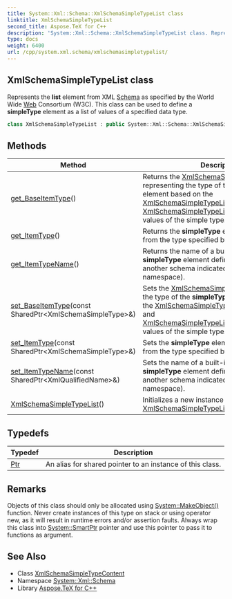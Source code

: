 ```yaml
---
title: System::Xml::Schema::XmlSchemaSimpleTypeList class
linktitle: XmlSchemaSimpleTypeList
second_title: Aspose.TeX for C++
description: 'System::Xml::Schema::XmlSchemaSimpleTypeList class. Represents the list element from XML Schema as specified by the World Wide Web Consortium (W3C). This class can be used to define a simpleType element as a list of values of a specified data type in C++.'
type: docs
weight: 6400
url: /cpp/system.xml.schema/xmlschemasimpletypelist/
---
```

## XmlSchemaSimpleTypeList class


Represents the **list** element from XML [Schema](../) as specified by the World Wide [Web](../../system.web/) Consortium (W3C). This class can be used to define a **simpleType** element as a list of values of a specified data type.

```cpp
class XmlSchemaSimpleTypeList : public System::Xml::Schema::XmlSchemaSimpleTypeContent
```

## Methods

| Method | Description |
| --- | --- |
| [get_BaseItemType](./get_baseitemtype/)() | Returns the [XmlSchemaSimpleType](../xmlschemasimpletype/) representing the type of the **simpleType** element based on the [XmlSchemaSimpleTypeList::get_ItemType](./get_itemtype/) and [XmlSchemaSimpleTypeList::get_ItemTypeName](./get_itemtypename/) values of the simple type. |
| [get_ItemType](./get_itemtype/)() | Returns the **simpleType** element that is derived from the type specified by the base value. |
| [get_ItemTypeName](./get_itemtypename/)() | Returns the name of a built-in data type or **simpleType** element defined in this schema (or another schema indicated by the specified namespace). |
| [set_BaseItemType](./set_baseitemtype/)(const SharedPtr\<XmlSchemaSimpleType\>\&) | Sets the [XmlSchemaSimpleType](../xmlschemasimpletype/) representing the type of the **simpleType** element based on the [XmlSchemaSimpleTypeList::get_ItemType](./get_itemtype/) and [XmlSchemaSimpleTypeList::get_ItemTypeName](./get_itemtypename/) values of the simple type. |
| [set_ItemType](./set_itemtype/)(const SharedPtr\<XmlSchemaSimpleType\>\&) | Sets the **simpleType** element that is derived from the type specified by the base value. |
| [set_ItemTypeName](./set_itemtypename/)(const SharedPtr\<XmlQualifiedName\>\&) | Sets the name of a built-in data type or **simpleType** element defined in this schema (or another schema indicated by the specified namespace). |
| [XmlSchemaSimpleTypeList](./xmlschemasimpletypelist/)() | Initializes a new instance of the [XmlSchemaSimpleTypeList](./) class. |
## Typedefs

| Typedef | Description |
| --- | --- |
| [Ptr](./ptr/) | An alias for shared pointer to an instance of this class. |
## Remarks



Objects of this class should only be allocated using [System::MakeObject()](../../system/makeobject/) function. Never create instances of this type on stack or using operator new, as it will result in runtime errors and/or assertion faults. Always wrap this class into [System::SmartPtr](../../system/smartptr/) pointer and use this pointer to pass it to functions as argument. 

## See Also

* Class [XmlSchemaSimpleTypeContent](../xmlschemasimpletypecontent/)
* Namespace [System::Xml::Schema](../)
* Library [Aspose.TeX for C++](../../)
